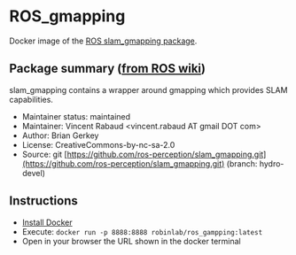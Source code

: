 # ROS_gmapping

Docker image of the [ROS slam_gmapping package](http://wiki.ros.org/slam_gmapping?distro=kinetic).

## Package summary ([from ROS wiki](http://wiki.ros.org/slam_gmapping?distro=kinetic))

slam_gmapping contains a wrapper around gmapping which provides SLAM capabilities.

* Maintainer status: maintained
* Maintainer: Vincent Rabaud <vincent.rabaud AT gmail DOT com>
* Author: Brian Gerkey
* License: CreativeCommons-by-nc-sa-2.0
* Source: git [https://github.com/ros-perception/slam_gmapping.git](https://github.com/ros-perception/slam_gmapping.git) (branch: hydro-devel)

## Instructions

* [Install Docker](https://docs.docker.com/install/)
* Execute: ``docker run -p 8888:8888 robinlab/ros_gampping:latest``
* Open in your browser the URL shown in the docker terminal
